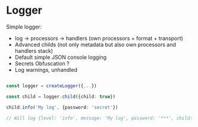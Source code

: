 # Logger

Simple logger:
- log -> processors -> handlers (own processors + format + transport)
- Advanced childs (not only metadata but also own processors and handlers stack)
- Default simple JSON console logging
- Secrets Obfuscation ?
- Log warnings, unhandled


```typescript

const logger = createLogger({...})

const child = logger.child({child: true})

child.info('My log', {password: 'secret'})

// Will log {level: 'info', message: 'My log', password: '***', child: true, timestamp: '(date)'}

```